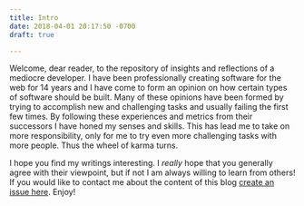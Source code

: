 ```yaml
---
title: Intro
date: 2018-04-01 20:17:50 -0700
draft: true

---
```

Welcome, dear reader, to the repository of insights and reflections of a mediocre developer. I have been professionally creating software for the web for 14 years and I have come to form an opinion on how certain types of software should be built. Many of these opinions have been formed by trying to accomplish new and challenging tasks and usually failing the first few times. By following these experiences and metrics from their successors I have honed my senses and skills. This has lead me to take on more responsibility, only for me to try even more challenging tasks with more people. Thus the wheel of karma turns.

I hope you find my writings interesting. I _really_ hope that you generally agree with their viewpoint, but if not I am always willing to learn from others! If you would like to contact me about the content of this blog [create an issue here](https://github.com/logicalbomb/logicalbomb.github.io/issues). Enjoy!